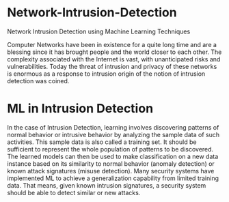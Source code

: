 # Network-Intrusion-Detection
Network Intrusion Detection using Machine Learning Techniques

Computer Networks have been in existence for a quite long time and are a blessing since it has brought people and the world closer to each other. The complexity associated with the Internet is vast, with unanticipated risks and vulnerabilities. Today the threat of intrusion and privacy of these networks is enormous as a response to intrusion origin of the notion of intrusion detection was coined.


# ML in Intrusion Detection

In the case of Intrusion Detection, learning involves discovering patterns of normal behavior or intrusive behavior by analyzing the sample data of such activities. This sample data is also called a training set. It should be sufficient to represent the whole population of patterns to be discovered. The learned models can then be used to make classification on a new data instance based on its similarity to normal behavior (anomaly detection) or known attack signatures (misuse detection). Many security systems have implemented ML to achieve a generalization capability from limited training data. That means, given known intrusion signatures, a security system should be able to detect similar or new attacks.


